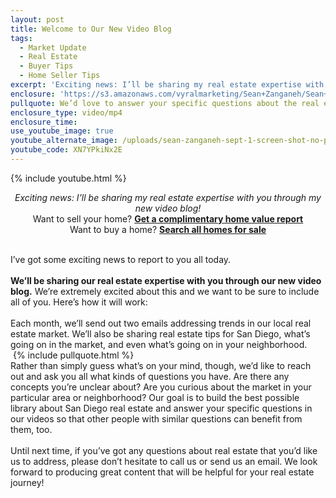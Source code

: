 ```yaml
---
layout: post
title: Welcome to Our New Video Blog
tags:
  - Market Update
  - Real Estate
  - Buyer Tips
  - Home Seller Tips
excerpt: 'Exciting news: I’ll be sharing my real estate expertise with you through my new video blog!'
enclosure: 'https://s3.amazonaws.com/vyralmarketing/Sean+Zanganeh/Sean+Zanganeh+Youtube+Intro.mp4'
pullquote: We’d love to answer your specific questions about the real estate market.
enclosure_type: video/mp4
enclosure_time:
use_youtube_image: true
youtube_alternate_image: /uploads/sean-zanganeh-sept-1-screen-shot-no-play.jpg
youtube_code: XN7YPkiNx2E
---
```



{% include youtube.html %}

<div style="text-align: center;"><i>Exciting news: I&rsquo;ll be sharing my real estate expertise with you through my new video blog!</i></div>

<div style="text-align: center;">Want to sell your home? <a href="http://freevaluation.boldleads.com "><strong>Get a complimentary home value report</strong></a></div>

<div style="text-align: center;">Want to buy a home? <a href="http://mysddreamhome.com/property-search"><strong>Search all homes for sale</strong></a></div>

<div style="text-align: center;">&nbsp;</div>

I’ve got some exciting news to report to you all today.
<br>
<br>**We’ll be sharing our real estate expertise with you through our new video blog.** We’re extremely excited about this and we want to be sure to include all of you. Here’s how it will work:
<br>
<br>Each month, we’ll send out two emails addressing trends in our local real estate market. We’ll also be sharing real estate tips for San Diego, what’s going on in the market, and even what’s going on in your neighborhood.
<br>&nbsp;{% include pullquote.html %}
<br>Rather than simply guess what’s on your mind, though, we’d like to reach out and ask you all what kinds of questions you have. Are there any concepts you’re unclear about? Are you curious about the market in your particular area or neighborhood? Our goal is to build the best possible library about San Diego real estate and answer your specific questions in our videos so that other people with similar questions can benefit from them, too.
<br>
<br>Until next time, if you’ve got any questions about real estate that you’d like us to address, please don’t hesitate to call us or send us an email. We look forward to producing great content that will be helpful for your real estate journey!